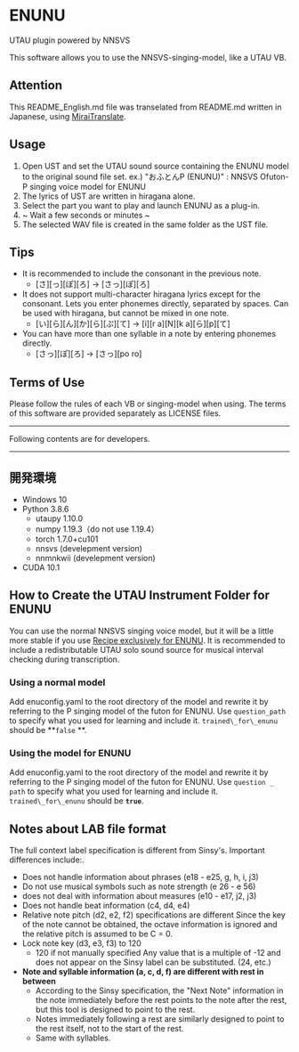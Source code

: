# ENUNU

UTAU plugin powered by NNSVS

This software allows you to use the NNSVS-singing-model, like a UTAU VB.

## Attention

This README_English.md file was transelated from README.md written in Japanese, using [MiraiTranslate](https://miraitranslate.com).

## Usage

1. Open UST and set the UTAU sound source containing the ENUNU model to the original sound file set.
   ex.) "おふとんP (ENUNU)" : NNSVS Ofuton-P singing voice model for ENUNU
2. The lyrics of UST are written in hiragana alone.
3. Select the part you want to play and launch ENUNU as a plug-in.
4. ~ Wait a few seconds or minutes ~
5. The selected WAV file is created in the same folder as the UST file.

## Tips

- It is recommended to include the consonant in the previous note.
  - \[さ]\[っ]\[ぽ]\[ろ] → \[さっ]\[ぽ]\[ろ]
- It does not support multi-character hiragana lyrics except for the consonant.
 Lets you enter phonemes directly, separated by spaces. Can be used with hiragana, but cannot be mixed in one note.
  - \[い]\[ら]\[ん]\[か]\[ら]\[ぷ]\[て] → \[i]\[r a]\[N]\[k a]\[ら]\[p]\[て]
- You can have more than one syllable in a note by entering phonemes directly.
  - \[さっ]\[ぽ]\[ろ] → \[さっ]\[po ro]

## Terms of Use

Please follow the rules of each VB or singing-model when using. The terms of this software are provided separately as LICENSE files.




---

Following contents are for developers.

---



## 開発環境

- Windows 10
- Python 3.8.6
  - utaupy 1.10.0
  - numpy 1.19.3（do not use 1.19.4）
  - torch 1.7.0+cu101
  - nnsvs (develepment version)
  - nnmnkwii (develepment version)
- CUDA 10.1

## How to Create the UTAU Instrument Folder for ENUNU

You can use the normal NNSVS singing voice model, but it will be a little more stable if you use [Recipe exclusively for ENUNU](https://github.com/oatsu-gh/ENUNU/tree/main/nnsvs_recipe_for_enunu). It is recommended to include a redistributable UTAU solo sound source for musical interval checking during transcription.

### Using a normal model

Add enuconfig.yaml to the root directory of the model and rewrite it by referring to the P singing model of the futon for ENUNU. Use `question_path` to specify what you used for learning and include it. `trained\_for\_enunu` should be **`false` **.

### Using the model for ENUNU

Add enuconfig.yaml to the root directory of the model and rewrite it by referring to the P singing model of the futon for ENUNU. Use `question _ path` to specify what you used for learning and include it. `trained\_for\_enunu` should be **`true`**.



## Notes about LAB file format

The full context label specification is different from Sinsy's. Important differences include:.

- Does not handle information about phrases (e18 - e25, g, h, i, j3)
- Do not use musical symbols such as note strength (e 26 - e 56)
- does not deal with information about measures (e10 - e17, j2, j3)
- Does not handle beat information (c4, d4, e4)
- Relative note pitch (d2, e2, f2) specifications are different
  Since the key of the note cannot be obtained, the octave information is ignored and the relative pitch is assumed to be C = 0.
- Lock note key (d3, e3, f3) to 120
  - 120 if not manually specified
  Any value that is a multiple of -12 and does not appear on the Sinsy label can be substituted. (24, etc.)
- **Note and syllable information (a, c, d, f) are different with rest in between**
  - According to the Sinsy specification, the "Next Note" information in the note immediately before the rest points to the note after the rest, but this tool is designed to point to the rest.
  - Notes immediately following a rest are similarly designed to point to the rest itself, not to the start of the rest.
  - Same with syllables.
